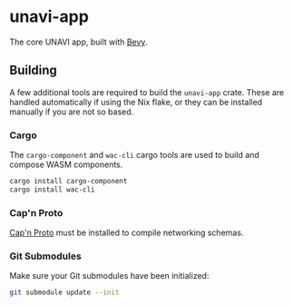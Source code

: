 # unavi-app

<!-- cargo-rdme start -->

The core UNAVI app, built with [Bevy](https://bevyengine.org/).

## Building

A few additional tools are required to build the `unavi-app` crate.
These are handled automatically if using the Nix flake, or they can be installed manually if you are not so based.

### Cargo

The `cargo-component` and `wac-cli` cargo tools are used to build and compose WASM components.

```bash
cargo install cargo-component
cargo install wac-cli
```

### Cap'n Proto

[Cap'n Proto](https://capnproto.org/install.html) must be installed to compile networking schemas.

### Git Submodules

Make sure your Git submodules have been initialized:

```bash
git submodule update --init
```

<!-- cargo-rdme end -->
